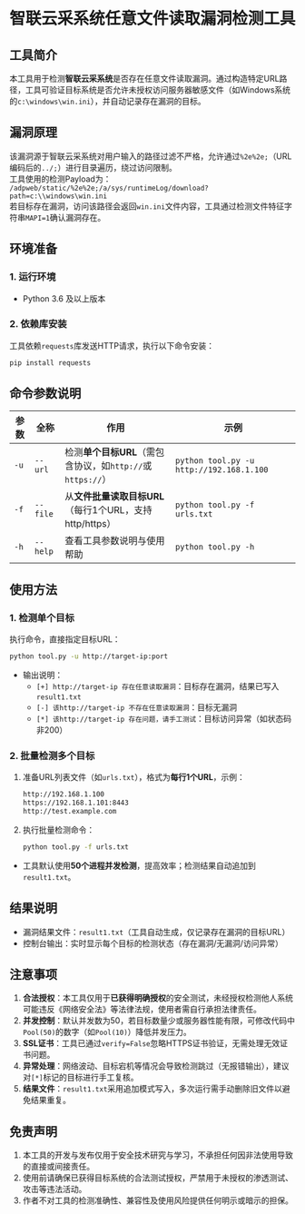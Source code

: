 # 智联云采系统任意文件读取漏洞检测工具

## 工具简介
本工具用于检测**智联云采系统**是否存在任意文件读取漏洞。通过构造特定URL路径，工具可验证目标系统是否允许未授权访问服务器敏感文件（如Windows系统的`c:\windows\win.ini`），并自动记录存在漏洞的目标。


## 漏洞原理
该漏洞源于智联云采系统对用户输入的路径过滤不严格，允许通过`%2e%2e;`（URL编码后的`../;`）进行目录遍历，绕过访问限制。  
工具使用的检测Payload为：  
`/adpweb/static/%2e%2e;/a/sys/runtimeLog/download?path=c:\\windows\win.ini`  
若目标存在漏洞，访问该路径会返回`win.ini`文件内容，工具通过检测文件特征字符串`MAPI=1`确认漏洞存在。


## 环境准备
### 1. 运行环境
- Python 3.6 及以上版本

### 2. 依赖库安装
工具依赖`requests`库发送HTTP请求，执行以下命令安装：  
```bash
pip install requests
```


## 命令参数说明
| 参数 | 全称   | 作用                                                                 | 示例                                  |
|------|--------|----------------------------------------------------------------------|---------------------------------------|
| `-u` | `--url` | 检测**单个目标URL**（需包含协议，如`http://`或`https://`）              | `python tool.py -u http://192.168.1.100` |
| `-f` | `--file`| 从**文件批量读取目标URL**（每行1个URL，支持http/https）                | `python tool.py -f urls.txt`          |
| `-h` | `--help`| 查看工具参数说明与使用帮助                                             | `python tool.py -h`                   |


## 使用方法
### 1. 检测单个目标
执行命令，直接指定目标URL：  
```bash
python tool.py -u http://target-ip:port
```
- 输出说明：
  - `[+] http://target-ip 存在任意读取漏洞`：目标存在漏洞，结果已写入`result1.txt`
  - `[-] 该http://target-ip 不存在任意读取漏洞`：目标无漏洞
  - `[*] 该http://target-ip 存在问题，请手工测试`：目标访问异常（如状态码非200）


### 2. 批量检测多个目标
1. 准备URL列表文件（如`urls.txt`），格式为**每行1个URL**，示例：  
   ```txt
   http://192.168.1.100
   https://192.168.1.101:8443
   http://test.example.com
   ```
2. 执行批量检测命令：  
   ```bash
   python tool.py -f urls.txt
   ```
- 工具默认使用**50个进程并发检测**，提高效率；检测结果自动追加到`result1.txt`。


## 结果说明
- 漏洞结果文件：`result1.txt`（工具自动生成，仅记录存在漏洞的目标URL）
- 控制台输出：实时显示每个目标的检测状态（存在漏洞/无漏洞/访问异常）


## 注意事项
1. **合法授权**：本工具仅用于**已获得明确授权**的安全测试，未经授权检测他人系统可能违反《网络安全法》等法律法规，使用者需自行承担法律责任。
2. **并发控制**：默认并发数为50，若目标数量少或服务器性能有限，可修改代码中`Pool(50)`的数字（如`Pool(10)`）降低并发压力。
3. **SSL证书**：工具已通过`verify=False`忽略HTTPS证书验证，无需处理无效证书问题。
4. **异常处理**：网络波动、目标宕机等情况会导致检测跳过（无报错输出），建议对`[*]`标记的目标进行手工复核。
5. **结果文件**：`result1.txt`采用追加模式写入，多次运行需手动删除旧文件以避免结果重复。


## 免责声明
1. 本工具的开发与发布仅用于安全技术研究与学习，不承担任何因非法使用导致的直接或间接责任。
2. 使用前请确保已获得目标系统的合法测试授权，严禁用于未授权的渗透测试、攻击等违法活动。
3. 作者不对工具的检测准确性、兼容性及使用风险提供任何明示或暗示的担保。
